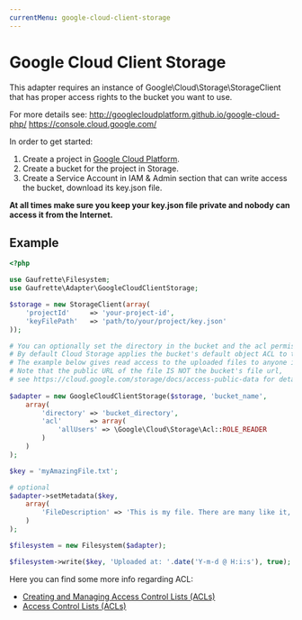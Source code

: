 ```yaml
---
currentMenu: google-cloud-client-storage
---
```


# Google Cloud Client Storage

This adapter requires an instance of Google\Cloud\Storage\StorageClient that has proper access rights to the bucket you want to use.

For more details see:
http://googlecloudplatform.github.io/google-cloud-php/
https://console.cloud.google.com/

In order to get started: 

1) Create a project in [Google Cloud Platform](https://console.cloud.google.com/).
2) Create a bucket for the project in Storage.
3) Create a Service Account in IAM & Admin section that can write access the bucket, download its key.json file.

**At all times make sure you keep your key.json file private and nobody can access it from the Internet.**

## Example

```php
<?php

use Gaufrette\Filesystem;
use Gaufrette\Adapter\GoogleCloudClientStorage;

$storage = new StorageClient(array(
    'projectId'     => 'your-project-id',
    'keyFilePath'   => 'path/to/your/project/key.json'
));

# You can optionally set the directory in the bucket and the acl permissions for all uploaded files...
# By default Cloud Storage applies the bucket's default object ACL to the object (uploaded file).
# The example below gives read access to the uploaded files to anyone in the world
# Note that the public URL of the file IS NOT the bucket's file url,
# see https://cloud.google.com/storage/docs/access-public-data for details
 
$adapter = new GoogleCloudClientStorage($storage, 'bucket_name',
    array(
        'directory' => 'bucket_directory',
        'acl'       => array(
            'allUsers' => \Google\Cloud\Storage\Acl::ROLE_READER
        )
    )
);

$key = 'myAmazingFile.txt';

# optional
$adapter->setMetadata($key,
    array(
        'FileDescription' => 'This is my file. There are many like it, but this one is mine.'
    )
);

$filesystem = new Filesystem($adapter);

$filesystem->write($key, 'Uploaded at: '.date('Y-m-d @ H:i:s'), true);

```

Here you can find some more info regarding ACL:
* [Creating and Managing Access Control Lists (ACLs)](https://cloud.google.com/storage/docs/access-control/create-manage-lists)
* [Access Control Lists (ACLs)](https://cloud.google.com/storage/docs/access-control/lists)